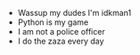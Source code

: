- Wassup my dudes I'm idkman1
- Python is my game
- I am not a police officer
- I do the zaza every day
